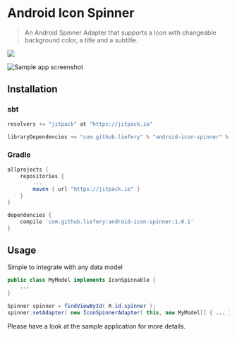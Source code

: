 # Android Icon Spinner

> An Android Spinner Adapter that supports a Icon with changeable background color, a title and a subtitle.

[![](https://jitpack.io/v/liefery/android-icon-spinner.svg)](https://jitpack.io/#liefery/android-icon-spinner)

![Sample app screenshot](https://liefery.github.io/android-icon-spinner/screenshot.png)

## Installation

### sbt

```scala
resolvers += "jitpack" at "https://jitpack.io"

libraryDependencies += "com.github.liefery" % "android-icon-spinner" % "1.0.1"
```

### Gradle

```groovy
allprojects {
    repositories {
        ...
        maven { url "https://jitpack.io" }
    }
}

dependencies {
    compile 'com.github.liefery:android-icon-spinner:1.0.1'
}
```

## Usage
Simple to integrate with any data model
```java
public class MyModel implements IconSpinnable {
    ...
}
```


```java
Spinner spinner = findViewById( R.id.spinner );
spinner.setAdapter( new IconSpinnerAdapter( this, new MyModel[] { ... } ) );
```

Please have a look at the sample application for more details.
